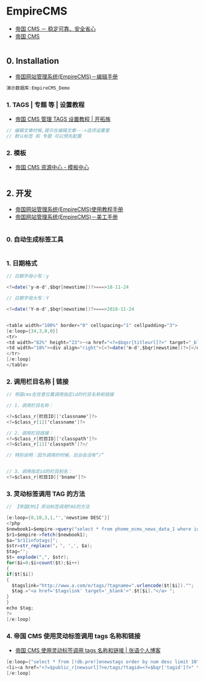 # EmpireCMS

- [帝国 CMS － 稳定可靠、安全省心](http://www.phome.net/)
- [帝国 CMS](http://bbs.phome.net/index/)

```c#

```

## 0. Installation

- [帝国网站管理系统(EmpireCMS)－编辑手册](http://www.phome.net/doc/manual/editor/)

```c#
演示数据库:EmpireCMS_Demo
```

### 1. TAGS | 专题 等 | 设置教程

- [帝国 CMS 管理 TAGS 设置教程 | 开拓族](http://www.phome.net/doc/manual/editor/)

```c#
// 编辑文章时候,提示在编辑文章--->选项设置里
// 默认标签 和 专题 可以预先配置

```

### 2. 模板

- [帝国 CMS 资源中心 - 模板中心](http://www.phome.net/zy/template/)

```c#

```

## 2. 开发

- [帝国网站管理系统(EmpireCMS)使用教程手册](http://www.phome.net/doc/manual/)
- [帝国网站管理系统(EmpireCMS)－美工手册](http://www.phome.net/doc/manual/template/)

```c#

```

### 0. 自动生成标签工具

```c#

```

### 1. 日期格式

```c#
// 日期字母小写：y

<?=date('y-m-d',$bqr[newstime])?>===>18-11-24

// 日期字母大写：Y

<?=date('Y-m-d',$bqr[newstime])?>===>2018-11-24


<table width="100%" border="0" cellspacing="1" cellpadding="3">
[e:loop={34,3,0,0}]
<tr> 
<td width="82%" height="23">·<a href="<?=$bqsr[titleurl]?>" target="_blank"><?=esub($bqr[title],36)?></a></td>
<td width="18%"><div align="right">[<?=date('m-d',$bqr[newstime])?>]</div></td>
</tr>
[/e:loop]
</table>
```

### 2. 调用栏目名称 | 链接

```c#
// 帝国cms在任意位置调用指定id的栏目名称和链接

// 1、调用栏目名称：

<?=$class_r[栏目ID]['classname']?>
<?=$class_r[1]['classname']?>

// 2、调用栏目链接：
<?=$class_r[栏目ID]['classpath']?>
<?=$class_r[1]['classpath']?>/

// 特别说明：因为调用的时候，后台会没有“/”


// 3、调用指定id的栏目别名：
<?=$class_r[栏目ID]['bname']?>

```

### 3. 灵动标签调用 TAG 的方法

```c#
// 【帝国CMS】灵动标签调用TAG的方法

[e:loop={0,10,3,1,'','newstime DESC'}]
<?php
$newbook1=$empire->query("select * from phome_ecms_news_data_1 where id =".$bqr[id]."");
$r1=$empire->fetch($newbook1);
$a="$r1[infotags]";
$str=str_replace('，', ',', $a);
$tag='';
$t= explode(",", $str);
for($i=0;$i<count($t);$i++)
{
if($t[$i])
{
  $tagslink="http://www.a.com/e/tags/?tagname=".urlencode($t[$i])."";
  $tag.="<a href='$tagslink' target='_blank'>".$t[$i]."</a> ";
}
}
echo $tag;
?>
[/e:loop]
```

### 4. 帝国 CMS 使用灵动标签调用 tags 名称和链接

- [帝国 CMS 使用灵动标签调用 tags 名称和链接 | 张语个人博客](http://www.zhangganghai.cn/diguocms/452.html)

```c#
[e:loop={"select * from [!db.pre!]enewstags order by num desc limit 10",0,24,0}]
<li><a href="<?=$public_r[newsurl]?>e/tags/?tagid=<?=$bqr['tagid']?>" target="_blank"><?=$bqr['tagname']?></a></li>
[/e:loop]
```
